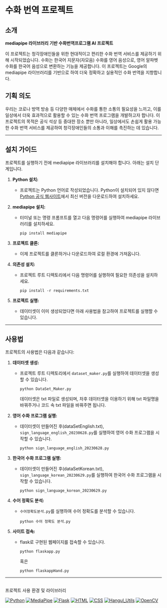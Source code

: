 # 수화 번역 프로젝트

## 소개

**mediapipe 라이브러리 기반 수화번역프로그램 AI 프로젝트**

이 프로젝트는 청각장애인들을 위한 현대적이고 편리한 수화 번역 서비스를 제공하기 위해 시작되었습니다. 수화는 한국어 지문자(자모음) 수화를 영어 음성으로, 영어 알파벳 수화를 한국어 음성으로 변환하는 기능을 제공합니다. 이 프로젝트는 Google의 mediapipe 라이브러리를 기반으로 하여 더욱 정확하고 실용적인 수화 번역을 지향합니다.


## 기획 의도

우리는 코로나 방역 방송 등 다양한 매체에서 수화를 통한 소통의 필요성을 느끼고, 이를 일상에서 더욱 효과적으로 활용할 수 있는 수화 번역 프로그램을 개발하고자 합니다. 이 프로젝트의 목적은 공식 석상 등 중대한 장소 뿐만 아니라, 일상에서도 손쉽게 활용 가능한 수화 번역 서비스를 제공하여 청각장애인들의 소통과 이해를 촉진하는 데 있습니다.

---

## 설치 가이드

프로젝트를 실행하기 전에 mediapipe 라이브러리를 설치해야 합니다. 아래는 설치 단계입니다.

1. **Python 설치:**
   - 프로젝트는 Python 언어로 작성되었습니다. Python이 설치되어 있지 않다면 [Python 공식 웹사이트](https://www.python.org/)에서 최신 버전을 다운로드하여 설치하세요.

2. **mediapipe 설치:**
   - 터미널 또는 명령 프롬프트를 열고 다음 명령어를 실행하여 mediapipe 라이브러리를 설치하세요.
     ```
     pip install mediapipe
     ```

3. **프로젝트 클론:**
   - 이제 프로젝트를 클론하거나 다운로드하여 로컬 환경에 가져옵니다.

4. **의존성 설치:**
   - 프로젝트 루트 디렉토리에서 다음 명령어를 실행하여 필요한 의존성을 설치하세요.
     ```
     pip install -r requirements.txt
     ```

5. **프로젝트 실행:**
   - 데이터셋이 이미 생성되었다면 아래 사용법을 참고하여 프로젝트를 실행할 수 있습니다.

---

## 사용법

프로젝트의 사용법은 다음과 같습니다:

1. **데이터셋 생성:**
   - 프로젝트 루트 디렉토리에서 `dataset_maker.py`를 실행하여 데이터셋을 생성할 수 있습니다.
     ```
     python DataSet_Maker.py
     ```
     데이터셋은 txt 파일로 생성되며, 차후 데이터셋을 이용하기 위해 txt 파일명을 바꿔주거나 코드 속 txt 파일을 바꿔주면 됩니다.

2. **영어 수화 프로그램 실행:**
   - 데이터셋이 만들어진 후(dataSetEnglish.txt), `sign_language_english_20230628.py`를 실행하여 영어 수화 프로그램을 시작할 수 있습니다.
     ```
     python sign_language_english_20230628.py
     ```

3. **한국어 수화 프로그램 실행:**
   - 데이터셋이 만들어진 후(dataSetKorean.txt), `sign_language_korean_20230629.py`를 실행하여 한국어 수화 프로그램을 시작할 수 있습니다.
     ```
     python sign_language_korean_20230629.py
     ```

4. **수어 정확도 분석:**
   - `수어정확도분석.py`를 실행하여 수어 정확도를 분석할 수 있습니다.
     ```
     python 수어 정확도 분석.py
     ```

5. **사이트 접속:**
   - flask로 구현된 웹페이지를 접속할 수 있습니다.
     ```
     python flaskapp.py
     ```
     혹은
     ``` 
     python flaskappHand.py
     ```
---

##


프로젝트 사용 환경 및 라이브러리

[![Python](https://img.shields.io/badge/Python-3.6%2B-blue)](https://www.python.org/)
[![MediaPipe](https://img.shields.io/badge/MediaPipe-0.8.3%2B-brightgreen)](https://google.github.io/mediapipe/)
[![Flask](https://img.shields.io/badge/Flask-2.0%2B-blue)](https://flask.palletsprojects.com/en/2.0.x/)
[![HTML](https://img.shields.io/badge/HTML-5-orange)](https://developer.mozilla.org/en-US/docs/Web/Guide/HTML/HTML5)
[![CSS](https://img.shields.io/badge/CSS-3-blueviolet)](https://developer.mozilla.org/en-US/docs/Web/CSS)
[![Hangul_Utils](https://img.shields.io/badge/Hangul_Utils-1.1-green)](https://pypi.org/project/hangul-utils/)
[![OpenCV](https://img.shields.io/badge/OpenCV-4.5%2B-yellow)](https://opencv.org/)


